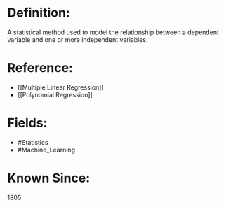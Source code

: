 

# Definition:
A statistical method used to model the relationship between a dependent variable and one or more independent variables.

# Reference:
- [[Multiple Linear Regression]]
- [[Polynomial Regression]]

# Fields: 
- #Statistics
- #Machine_Learning

# Known Since:
1805

